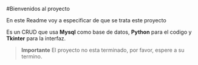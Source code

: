 #Bienvenidos al proyecto

En este Readme voy a especificar de que se trata este proyecto

Es un CRUD que usa **Mysql** como base de datos, **Python** para el codigo y **Tkinter** para la interfaz.

> **Importante** El proyecto no esta terminado, por favor, espere a su termino.
